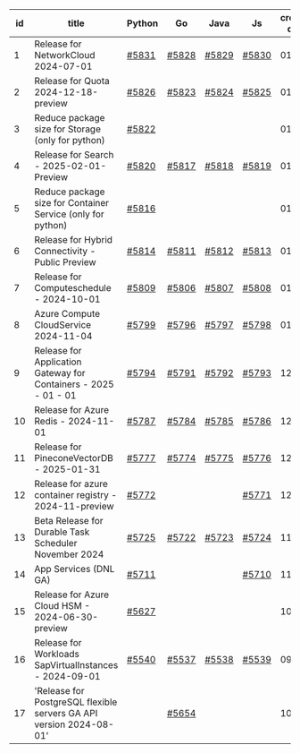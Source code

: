 | id | title | Python | Go | Java | Js | created date | target date | status |
| ------ | ------ | ------ | ------ | ------ | ------ | ------ | ------ | :-----: |
| 1 | Release for NetworkCloud 2024-07-01  | [#5831](https://github.com/Azure/sdk-release-request/issues/5831)  | [#5828](https://github.com/Azure/sdk-release-request/issues/5828)  | [#5829](https://github.com/Azure/sdk-release-request/issues/5829)  | [#5830](https://github.com/Azure/sdk-release-request/issues/5830)  | 01-15 | 02-28 |  |
| 2 | Release for Quota 2024-12-18-preview  | [#5826](https://github.com/Azure/sdk-release-request/issues/5826)  | [#5823](https://github.com/Azure/sdk-release-request/issues/5823)  | [#5824](https://github.com/Azure/sdk-release-request/issues/5824)  | [#5825](https://github.com/Azure/sdk-release-request/issues/5825)  | 01-15 | 01-24 |  |
| 3 | Reduce package size for Storage (only for python)  | [#5822](https://github.com/Azure/sdk-release-request/issues/5822)  |  |  |  | 01-15 | fail to get. |  |
| 4 | Release for Search - 2025-02-01-Preview  | [#5820](https://github.com/Azure/sdk-release-request/issues/5820)  | [#5817](https://github.com/Azure/sdk-release-request/issues/5817)  | [#5818](https://github.com/Azure/sdk-release-request/issues/5818)  | [#5819](https://github.com/Azure/sdk-release-request/issues/5819)  | 01-13 | 02-28 | Hold on by Python/ |
| 5 | Reduce package size for Container Service (only for python)  | [#5816](https://github.com/Azure/sdk-release-request/issues/5816)  |  |  |  | 01-13 | fail to get. |  |
| 6 | Release for Hybrid Connectivity - Public Preview  | [#5814](https://github.com/Azure/sdk-release-request/issues/5814)  | [#5811](https://github.com/Azure/sdk-release-request/issues/5811)  | [#5812](https://github.com/Azure/sdk-release-request/issues/5812)  | [#5813](https://github.com/Azure/sdk-release-request/issues/5813)  | 01-10 | 01-24 | Hold on by JS/Java/Go/Python/ |
| 7 | Release for Computeschedule - 2024-10-01  | [#5809](https://github.com/Azure/sdk-release-request/issues/5809)  | [#5806](https://github.com/Azure/sdk-release-request/issues/5806)  | [#5807](https://github.com/Azure/sdk-release-request/issues/5807)  | [#5808](https://github.com/Azure/sdk-release-request/issues/5808)  | 01-09 | 01-24 | Hold on by JS/ |
| 8 | Azure Compute CloudService 2024-11-04   | [#5799](https://github.com/Azure/sdk-release-request/issues/5799)  | [#5796](https://github.com/Azure/sdk-release-request/issues/5796)  | [#5797](https://github.com/Azure/sdk-release-request/issues/5797)  | [#5798](https://github.com/Azure/sdk-release-request/issues/5798)  | 01-06 | 01-24 |  |
| 9 | Release for Application Gateway for Containers - 2025 - 01 - 01  | [#5794](https://github.com/Azure/sdk-release-request/issues/5794)  | [#5791](https://github.com/Azure/sdk-release-request/issues/5791)  | [#5792](https://github.com/Azure/sdk-release-request/issues/5792)  | [#5793](https://github.com/Azure/sdk-release-request/issues/5793)  | 12-26 | 01-24 | Hold on by JS/Python/ |
| 10 | Release for Azure Redis - 2024-11-01  | [#5787](https://github.com/Azure/sdk-release-request/issues/5787)  | [#5784](https://github.com/Azure/sdk-release-request/issues/5784)  | [#5785](https://github.com/Azure/sdk-release-request/issues/5785)  | [#5786](https://github.com/Azure/sdk-release-request/issues/5786)  | 12-16 | 01-23 |  |
| 11 | Release for PineconeVectorDB - 2025-01-31  | [#5777](https://github.com/Azure/sdk-release-request/issues/5777)  | [#5774](https://github.com/Azure/sdk-release-request/issues/5774)  | [#5775](https://github.com/Azure/sdk-release-request/issues/5775)  | [#5776](https://github.com/Azure/sdk-release-request/issues/5776)  | 12-11 | 01-24 |  |
| 12 | Release for azure container registry - 2024-11-preview  | [#5772](https://github.com/Azure/sdk-release-request/issues/5772)  |  |  | [#5771](https://github.com/Azure/sdk-release-request/issues/5771)  | 12-09 | 01-25 | Hold on by JS/Python/ |
| 13 | Beta Release for Durable Task Scheduler November 2024  | [#5725](https://github.com/Azure/sdk-release-request/issues/5725)  | [#5722](https://github.com/Azure/sdk-release-request/issues/5722)  | [#5723](https://github.com/Azure/sdk-release-request/issues/5723)  | [#5724](https://github.com/Azure/sdk-release-request/issues/5724)  | 11-15 | 02-21 |  |
| 14 | App Services (DNL GA)  | [#5711](https://github.com/Azure/sdk-release-request/issues/5711)  |  |  | [#5710](https://github.com/Azure/sdk-release-request/issues/5710)  | 11-11 | 01-25 | Hold on by JS/Python/ |
| 15 | Release for Azure Cloud HSM - 2024-06-30-preview  | [#5627](https://github.com/Azure/sdk-release-request/issues/5627)  |  |  |  | 10-22 | 12-27 | Hold on by Python/ |
| 16 | Release for Workloads SapVirtualInstances - 2024-09-01  | [#5540](https://github.com/Azure/sdk-release-request/issues/5540)  | [#5537](https://github.com/Azure/sdk-release-request/issues/5537)  | [#5538](https://github.com/Azure/sdk-release-request/issues/5538)  | [#5539](https://github.com/Azure/sdk-release-request/issues/5539)  | 09-27 | 01-25 | Hold on by JS/Go/Python/ |
| 17 | 'Release for PostgreSQL flexible servers GA API version 2024-08-01'  |  | [#5654](https://github.com/Azure/sdk-release-request/issues/5654)  |  |  | 10-29 | 11-05 |  |
